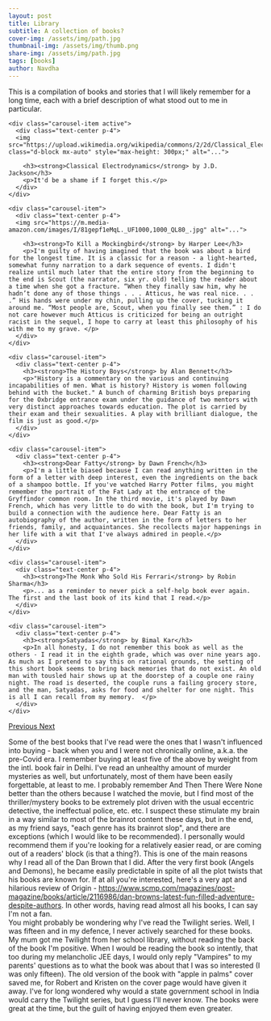 ```yaml
---
layout: post
title: Library
subtitle: A collection of books?
cover-img: /assets/img/path.jpg
thumbnail-img: /assets/img/thumb.png
share-img: /assets/img/path.jpg
tags: [books]
author: Navdha
---
```

This is a compilation of books and stories that I will likely remember for a long time, each with a brief description of what stood out to me in particular. 


<div id="bookCarousel" class="carousel slide" data-ride="carousel">
  <div class="carousel-inner">

    <div class="carousel-item active">
      <div class="text-center p-4">
      <img src="https://upload.wikimedia.org/wikipedia/commons/2/2d/Classical_Electrodynamics_%28book%29.png" class="d-block mx-auto" style="max-height: 300px;" alt="...">

        <h3><strong>Classical Electrodynamics</strong> by J.D. Jackson</h3>
        <p>It'd be a shame if I forget this.</p>
      </div>
    </div>

    <div class="carousel-item">
      <div class="text-center p-4">
      <img src="https://m.media-amazon.com/images/I/81gepf1eMqL._UF1000,1000_QL80_.jpg" alt="...">

        <h3><strong>To Kill a Mockingbird</strong> by Harper Lee</h3>
        <p>I'm guilty of having imagined that the book was about a bird for the longest time. It is a classic for a reason - a light-hearted, somewhat funny narration to a dark sequence of events. I didn't realize until much later that the entire story from the beginning to the end is Scout (the narrator, six yr. old) telling the reader about a time when she got a fracture. “When they finally saw him, why he hadn’t done any of those things . . . Atticus, he was real nice. . . .” His hands were under my chin, pulling up the cover, tucking it around me. “Most people are, Scout, when you finally see them.” : I do not care however much Atticus is criticized for being an outright racist in the sequel, I hope to carry at least this philosophy of his with me to my grave. </p>
      </div>
    </div>

    <div class="carousel-item">
      <div class="text-center p-4">
        <h3><strong>The History Boys</strong> by Alan Bennett</h3>
        <p>"History is a commentary on the various and continuing incapabilities of men. What is history? History is women following behind with the bucket." A bunch of charming British boys preparing for the Oxbridge entrance exam under the guidance of two mentors with very distinct approaches towards education. The plot is carried by their exam and their sexualities. A play with brilliant dialogue, the film is just as good.</p>
      </div>
    </div>

    <div class="carousel-item">
      <div class="text-center p-4">
        <h3><strong>Dear Fatty</strong> by Dawn French</h3>
        <p>I'm a little biased because I can read anything written in the form of a letter with deep interest, even the ingredients on the back of a shampoo bottle. If you've watched Harry Potter films, you might remember the portrait of the Fat Lady at the entrance of the Gryffindor common room. In the third movie, it's played by Dawn French, which has very little to do with the book, but I'm trying to build a connection with the audience here. Dear Fatty is an autobiography of the author, written in the form of letters to her friends, family, and acquaintances. She recollects major happenings in her life with a wit that I've always admired in people.</p>
      </div>
    </div>

    <div class="carousel-item">
      <div class="text-center p-4">
        <h3><strong>The Monk Who Sold His Ferrari</strong> by Robin Sharma</h3>
        <p>... as a reminder to never pick a self-help book ever again. The first and the last book of its kind that I read.</p>
      </div>
    </div>

    <div class="carousel-item">
      <div class="text-center p-4">
        <h3><strong>Satyadas</strong> by Bimal Kar</h3>
        <p>In all honesty, I do not remember this book as well as the others - I read it in the eighth grade, which was over nine years ago. As much as I pretend to say this on rational grounds, the setting of this short book seems to bring back memories that do not exist. An old man with tousled hair shows up at the doorstep of a couple one rainy night. The road is deserted, the couple runs a failing grocery store, and the man, Satyadas, asks for food and shelter for one night. This is all I can recall from my memory.  </p>
      </div>
    </div>
  </div>

  <!-- Controls -->
  <a class="carousel-control-prev" href="#bookCarousel" role="button" data-slide="prev">
    <span class="carousel-control-prev-icon" aria-hidden="true"></span>
    <span class="sr-only">Previous</span>
  </a>
  <a class="carousel-control-next" href="#bookCarousel" role="button" data-slide="next">
    <span class="carousel-control-next-icon" aria-hidden="true"></span>
    <span class="sr-only">Next</span>
  </a>
</div>

Some of the best books that I've read were the ones that I wasn't influenced into buying - back when you and I were not chronically online, a.k.a. the pre-Covid era. I remember buying at least five of the above by weight from the intl. book fair in Delhi. I've read an unhealthy amount of murder mysteries as well, but unfortunately, most of them have been easily forgettable, at least to me. I probably remember And Then There Were None better than the others because I watched the movie, but I find most of the thriller/mystery books to be extremely plot driven with the usual eccentric detective, the ineffectual police, etc. etc. I suspect these stimulate my brain in a way similar to most of the brainrot content these days, but in the end, as my friend says, "each genre has its brainrot slop", and there are exceptions (which I would like to be recommended). I personally would recommend them if you're looking for a relatively easier read, or are coming out of a readers' block (is that a thing?). 
This is one of the main reasons why I read all of the Dan Brown that I did. After the very first book (Angels and Demons), he became easily predictable in spite of all the plot twists that his books are known for. If at all you're interested, here's a very apt and hilarious review of Origin - https://www.scmp.com/magazines/post-magazine/books/article/2116986/dan-browns-latest-fun-filled-adventure-despite-authors. In other words, having read almost all his books, I can say I'm not a fan. 
<br>
You might probably be wondering why I've read the Twilight series. Well, I was fifteen and in my defence, I never actively searched for these books. My mum got me Twilight from her school library, without reading the back of the book I'm positive. When I would be reading the book so intently, that too during my melancholic JEE days, I would only reply "Vampires" to my parents' questions as to what the book was about that I was so interested (I was only fifteen). The old version of the book with "apple in palms" cover saved me, for Robert and Kristen on the cover page would have given it away. I've for long wondered why would a state government school in India would carry the Twilight series, but I guess I'll never know. The books were great at the time, but the guilt of having enjoyed them even greater. 

